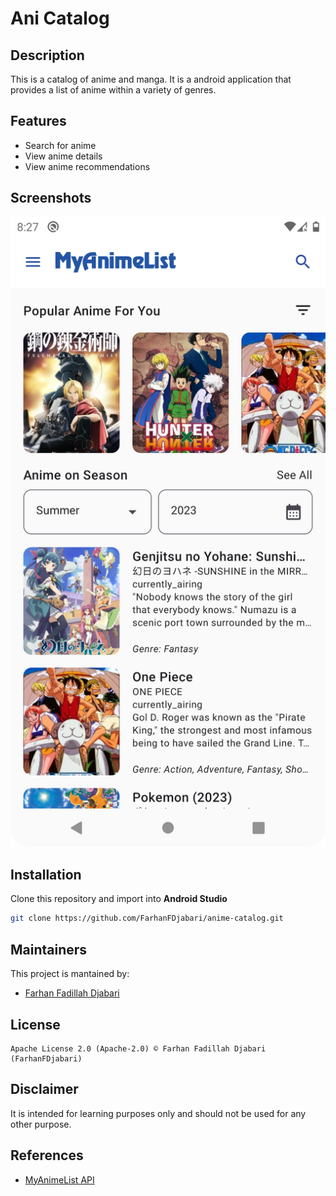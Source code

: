 # Ani Catalog
## Description
This is a catalog of anime and manga. It is a android application that provides a list of anime within a variety of genres.

## Features
* Search for anime
* View anime details
* View anime recommendations

## Screenshots
![Screenshot](previews/home.png)

## Installation
Clone this repository and import into **Android Studio**
```bash
git clone https://github.com/FarhanFDjabari/anime-catalog.git
```

## Maintainers
This project is mantained by:
* [Farhan Fadillah Djabari](https://github.com/FarhanFDjabari)

## License
```
Apache License 2.0 (Apache-2.0) © Farhan Fadillah Djabari (FarhanFDjabari)
```

## Disclaimer
It is intended for learning purposes only and should not be used for any other purpose.

## References
* [MyAnimeList API](https://myanimelist.net/apiconfig/references/api/v2)
